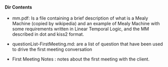 #### Dir Contents

- mm.pdf: Is a file containing a brief description of what is a Mealy Machine (copied by wikipedia) and an example of Mealy Machine with some requirements written in Linear Temporal Logic, and the MM described in dot and kiss2 format. 

- questionList-FirstMeeting.md: are a list of question that have been used to drive the first meeting conversation

- First Meeting Notes : notes about the first meeting with the client.
